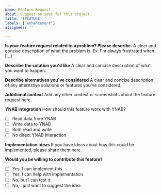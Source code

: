 ```yaml
---
name: Feature Request
about: Suggest an idea for this project
title: '[FEATURE] '
labels: ['enhancement']
assignees: ''

---
```


**Is your feature request related to a problem? Please describe.**
A clear and concise description of what the problem is. Ex. I'm always frustrated when [...]

**Describe the solution you'd like**
A clear and concise description of what you want to happen.

**Describe alternatives you've considered**
A clear and concise description of any alternative solutions or features you've considered.

**Additional context**
Add any other context or screenshots about the feature request here.

**YNAB Integration**
How should this feature work with YNAB?
- [ ] Read data from YNAB
- [ ] Write data to YNAB
- [ ] Both read and write
- [ ] No direct YNAB interaction

**Implementation ideas**
If you have ideas about how this could be implemented, please share them here.

**Would you be willing to contribute this feature?**
- [ ] Yes, I can implement this
- [ ] Yes, I can help with implementation
- [ ] No, but I can test it
- [ ] No, I just want to suggest the idea
